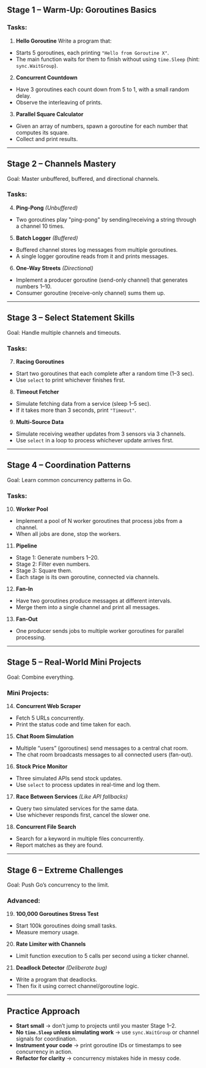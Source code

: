 ## **Stage 1 – Warm-Up: Goroutines Basics**

### Tasks:

1. **Hello Goroutine**
   Write a program that:

  * Starts 5 goroutines, each printing `"Hello from Goroutine X"`.
  * The main function waits for them to finish without using `time.Sleep` (hint: `sync.WaitGroup`).

2. **Concurrent Countdown**

  * Have 3 goroutines each count down from 5 to 1, with a small random delay.
  * Observe the interleaving of prints.

3. **Parallel Square Calculator**

  * Given an array of numbers, spawn a goroutine for each number that computes its square.
  * Collect and print results.

---

## **Stage 2 – Channels Mastery**

Goal: Master unbuffered, buffered, and directional channels.

### Tasks:

4. **Ping-Pong** *(Unbuffered)*

  * Two goroutines play "ping-pong" by sending/receiving a string through a channel 10 times.

5. **Batch Logger** *(Buffered)*

  * Buffered channel stores log messages from multiple goroutines.
  * A single logger goroutine reads from it and prints messages.

6. **One-Way Streets** *(Directional)*

  * Implement a producer goroutine (send-only channel) that generates numbers 1–10.
  * Consumer goroutine (receive-only channel) sums them up.

---

## **Stage 3 – Select Statement Skills**

Goal: Handle multiple channels and timeouts.

### Tasks:

7. **Racing Goroutines**

  * Start two goroutines that each complete after a random time (1–3 sec).
  * Use `select` to print whichever finishes first.

8. **Timeout Fetcher**

  * Simulate fetching data from a service (sleep 1–5 sec).
  * If it takes more than 3 seconds, print `"Timeout"`.

9. **Multi-Source Data**

  * Simulate receiving weather updates from 3 sensors via 3 channels.
  * Use `select` in a loop to process whichever update arrives first.

---

## **Stage 4 – Coordination Patterns**

Goal: Learn common concurrency patterns in Go.

### Tasks:

10. **Worker Pool**

  * Implement a pool of N worker goroutines that process jobs from a channel.
  * When all jobs are done, stop the workers.

11. **Pipeline**

  * Stage 1: Generate numbers 1–20.
  * Stage 2: Filter even numbers.
  * Stage 3: Square them.
  * Each stage is its own goroutine, connected via channels.

12. **Fan-In**

  * Have two goroutines produce messages at different intervals.
  * Merge them into a single channel and print all messages.

13. **Fan-Out**

  * One producer sends jobs to multiple worker goroutines for parallel processing.

---

## **Stage 5 – Real-World Mini Projects**

Goal: Combine everything.

### Mini Projects:

14. **Concurrent Web Scraper**

  * Fetch 5 URLs concurrently.
  * Print the status code and time taken for each.

15. **Chat Room Simulation**

  * Multiple “users” (goroutines) send messages to a central chat room.
  * The chat room broadcasts messages to all connected users (fan-out).

16. **Stock Price Monitor**

  * Three simulated APIs send stock updates.
  * Use `select` to process updates in real-time and log them.

17. **Race Between Services** *(Like API fallbacks)*

  * Query two simulated services for the same data.
  * Use whichever responds first, cancel the slower one.

18. **Concurrent File Search**

  * Search for a keyword in multiple files concurrently.
  * Report matches as they are found.

---

## **Stage 6 – Extreme Challenges**

Goal: Push Go’s concurrency to the limit.

### Advanced:

19. **100,000 Goroutines Stress Test**

  * Start 100k goroutines doing small tasks.
  * Measure memory usage.

20. **Rate Limiter with Channels**

  * Limit function execution to 5 calls per second using a ticker channel.

21. **Deadlock Detector** *(Deliberate bug)*

  * Write a program that deadlocks.
  * Then fix it using correct channel/goroutine logic.

---

## Practice Approach

* **Start small** → don’t jump to projects until you master Stage 1–2.
* **No `time.Sleep` unless simulating work** → use `sync.WaitGroup` or channel signals for coordination.
* **Instrument your code** → print goroutine IDs or timestamps to see concurrency in action.
* **Refactor for clarity** → concurrency mistakes hide in messy code.
